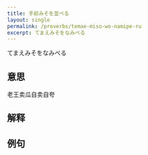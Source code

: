 ```yaml
---
title: 手前みそを並ぺる
layout: single
permalink: /proverbs/temae-miso-wo-namipe-ru
excerpt: てまえみそをなみぺる
---
```


てまえみそをなみぺる

## 意思

老王卖瓜自卖自夸

## 解释

## 例句

